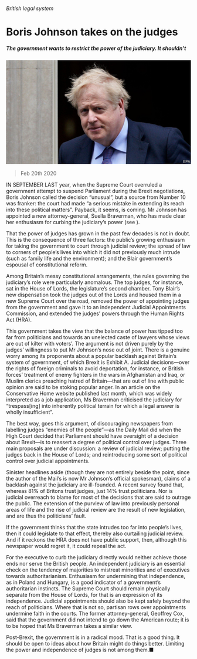 ###### British legal system

# Boris Johnson takes on the judges 

##### The government wants to restrict the power of the judiciary. It shouldn’t 

![image](images/20200222_LDP502.jpg) 

> Feb 20th 2020 

IN SEPTEMBER LAST year, when the Supreme Court overruled a government attempt to suspend Parliament during the Brexit negotiations, Boris Johnson called the decision “unusual”, but a source from Number 10 was franker: the court had made “a serious mistake in extending its reach into these political matters”. Payback, it seems, is coming. Mr Johnson has appointed a new attorney-general, Suella Braverman, who has made clear her enthusiasm for curbing the judiciary’s power (see ).

That the power of judges has grown in the past few decades is not in doubt. This is the consequence of three factors: the public’s growing enthusiasm for taking the government to court through judicial review; the spread of law to corners of people’s lives into which it did not previously much intrude (such as family life and the environment); and the Blair government’s espousal of constitutional reform.


Among Britain’s messy constitutional arrangements, the rules governing the judiciary’s role were particularly anomalous. The top judges, for instance, sat in the House of Lords, the legislature’s second chamber. Tony Blair’s new dispensation took the judges out of the Lords and housed them in a new Supreme Court over the road, removed the power of appointing judges from the government and gave it to an independent Judicial Appointments Commission, and extended the judges’ powers through the Human Rights Act (HRA).

This government takes the view that the balance of power has tipped too far from politicians and towards an unelected caste of lawyers whose views are out of kilter with voters’. The argument is not driven purely by the judges’ willingness to put Mr Johnson’s nose out of joint. There is a genuine worry among its proponents about a popular backlash against Britain’s system of government, of which Brexit is Exhibit A. Judicial decisions—over the rights of foreign criminals to avoid deportation, for instance, or British forces’ treatment of enemy fighters in the wars in Afghanistan and Iraq, or Muslim clerics preaching hatred of Britain—that are out of line with public opinion are said to be stoking popular anger. In an article on the Conservative Home website published last month, which was widely interpreted as a job application, Ms Braverman criticised the judiciary for “trespass[ing] into inherently political terrain for which a legal answer is wholly insufficient”.

The best way, goes this argument, of discouraging newspapers from labelling judges “enemies of the people”—as the Daily Mail did when the High Court decided that Parliament should have oversight of a decision about Brexit—is to reassert a degree of political control over judges. Three main proposals are under discussion: a review of judicial review; putting the judges back in the House of Lords; and reintroducing some sort of political control over judicial appointments.

Sinister headlines aside (though they are not entirely beside the point, since the author of the Mail’s is now Mr Johnson’s official spokesman), claims of a backlash against the judiciary are ill-founded. A recent survey found that, whereas 81% of Britons trust judges, just 14% trust politicians. Nor is judicial overreach to blame for most of the decisions that are said to outrage the public. The extension of the purview of law into previously personal areas of life and the rise of judicial review are the result of new legislation, and are thus the politicians’ fault.

If the government thinks that the state intrudes too far into people’s lives, then it could legislate to that effect, thereby also curtailing judicial review. And if it reckons the HRA does not have public support, then, although this newspaper would regret it, it could repeal the act.

For the executive to curb the judiciary directly would neither achieve those ends nor serve the British people. An independent judiciary is an essential check on the tendency of majorities to mistreat minorities and of executives towards authoritarianism. Enthusiasm for undermining that independence, as in Poland and Hungary, is a good indicator of a government’s authoritarian instincts. The Supreme Court should remain physically separate from the House of Lords, for that is an expression of its independence. Judicial appointments should also be kept safely beyond the reach of politicians. Where that is not so, partisan rows over appointments undermine faith in the courts. The former attorney-general, Geoffrey Cox, said that the government did not intend to go down the American route; it is to be hoped that Ms Braverman takes a similar view.

Post-Brexit, the government is in a radical mood. That is a good thing. It should be open to ideas about how Britain might do things better. Limiting the power and independence of judges is not among them.■

